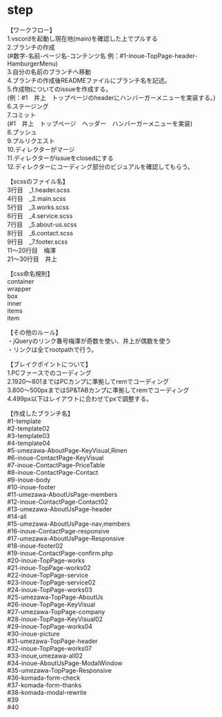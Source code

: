# step

【ワークフロー】  
1.vscordを起動し現在地(main)を確認した上でプルする  
2.ブランチの作成  
(#数字-名前-ページ名-コンテンツ名 例：#1-inoue-TopPage-header-HamburgerMenu)  
3.自分の名前のブランチへ移動  
4.ブランチの作成後READMEファイルにブランチ名を記述。  
5.作成物についてのissueを作成する。  
(例：#1　井上　トップページのheaderにハンバーガーメニューを実装する。)  
6.ステージング  
7.コミット  
(#1　井上　トップページ　ヘッダー　ハンバーガーメニューを実装)  
8.プッシュ  
9.プルリクエスト  
10.ディレクターがマージ  
11.ディレクターがissueをclosedにする  
12.ディレクターにコーディング部分のビジュアルを確認してもらう。  
  
【scssのファイル名】  
3行目　_1.header.scss  
4行目　_2.main.scss  
5行目　_3.works.scss  
6行目　_4.service.scss  
7行目　_5.about-us.scss  
8行目　_6.contact.scss  
9行目　_7.footer.scss  
11〜20行目　梅澤  
21〜30行目　井上  
  
【css命名規則】  
container  
wrapper  
box  
inner  
items  
item  
  
【その他のルール】  
・jQueryのリンク番号梅澤が奇数を使い、井上が偶数を使う  
・リンクは全てrootpathで行う。  
  
【ブレイクポイントについて】  
1.PCファースでのコーディング  
2.1920〜801まではPCカンプに準拠してremでコーディング  
3.800〜500pxまではSP&TABカンプに準拠してremでコーディング  
4.499px以下はレイアウトに合わせてpxで調整する。  
  
【作成したブランチ名】  
#1-template  
#2-template02  
#3-template03  
#4-template04  
#5-umezawa-AboutPage-KeyVisual,Rinen  
#6-inoue-ContactPage-KeyVisual  
#7-inoue-ContactPage-PriceTable  
#8-inoue-ContactPage-Contact  
#9-inoue-body  
#10-inoue-footer  
#11-umezawa-AboutUsPage-members  
#12-inoue-ContactPage-Contact02  
#13-umezawa-AboutUsPage-header  
#14-all  
#15-umezawa-AboutUsPage-nav,members  
#16-inoue-ContactPage-responsive  
#17-umezawa-AboutUsPage-Responsive  
#18-inoue-footer02  
#19-inoue-ContactPage-confirm.php  
#20-inoue-TopPage-works  
#21-inoue-TopPage-works02  
#22-inoue-TopPage-service  
#23-inoue-TopPage-service02  
#24-inoue-TopPage-works03  
#25-umezawa-TopPage-AboutUs  
#26-inoue-TopPage-KeyVisual  
#27-umezawa-TopPage-company  
#28-inoue-TopPage-KeyVisual02  
#29-inoue-TopPage-works04  
#30-inoue-picture  
#31-umezawa-TopPage-header  
#32-inoue-TopPage-works07  
#33-inoue,umezawa-all02  
#34-inoue-AboutUsPage-ModalWindow  
#35-umezawa-TopPage-Responsive  
#36-komada-form-check  
#37-komada-form-thanks  
#38-komada-modal-rewrite  
#39  
#40  
